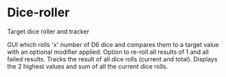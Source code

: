 # Dice-roller
Target dice roller and tracker

GUI which rolls 'x' number of D6 dice and compares them to a target value with an optional modifier applied. Option to re-roll all results of 1 and all failed results. Tracks the result of all dice rolls (current and total). Displays the 2 highest values and sum of all the current dice rolls. 
